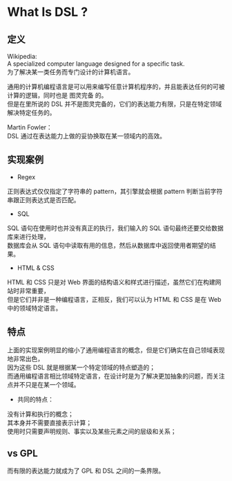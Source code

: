 # What Is DSL ?


## 定义  

Wikipedia:  
A specialized computer language designed for a specific task.  
为了解决某一类任务而专门设计的计算机语言。  

通用的计算机编程语言是可以用来编写任意计算机程序的，并且能表达任何的可被计算的逻辑，同时也是 图灵完备 的。  
但是在里所说的 DSL 并不是图灵完备的，它们的表达能力有限，只是在特定领域解决特定任务的。  

Martin Fowler：  
DSL 通过在表达能力上做的妥协换取在某一领域内的高效。  

## 实现案例

* Regex  
 
正则表达式仅仅指定了字符串的 pattern，其引擎就会根据 pattern 判断当前字符串跟正则表达式是否匹配。

* SQL  

SQL 语句在使用时也并没有真正的执行，我们输入的 SQL 语句最终还要交给数据库来进行处理，  
数据库会从 SQL 语句中读取有用的信息，然后从数据库中返回使用者期望的结果。

* HTML & CSS  

HTML 和 CSS 只是对 Web 界面的结构语义和样式进行描述，虽然它们在构建网站时非常重要，  
但是它们并非是一种编程语言，正相反，我们可以认为 HTML 和 CSS 是在 Web 中的领域特定语言。  

## 特点

上面的实现案例明显的缩小了通用编程语言的概念，但是它们确实在自己领域表现地非常出色，  
因为这些 DSL 就是根据某一个特定领域的特点塑造的；  
而通用编程语言相比领域特定语言，在设计时是为了解决更加抽象的问题，而关注点并不只是在某一个领域。  

* 共同的特点：  

没有计算和执行的概念；  
其本身并不需要直接表示计算；  
使用时只需要声明规则、事实以及某些元素之间的层级和关系；  

## vs GPL

而有限的表达能力就成为了 GPL 和 DSL 之间的一条界限。  

